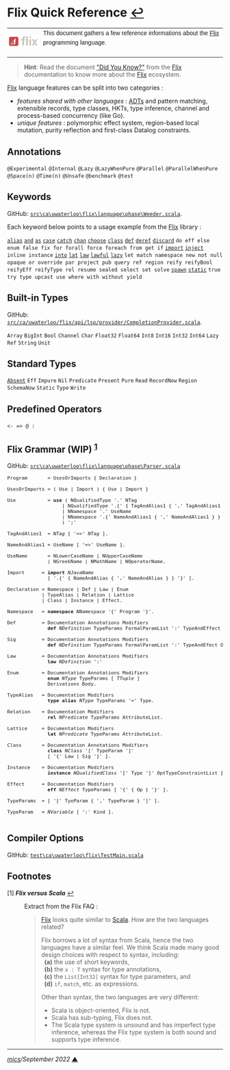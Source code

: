 # <span id="top">Flix Quick Reference</span> <span style="size:25%;"><a href="README.md">↩</a></span>

<table style="font-family:Helvetica,Arial;font-size:14px;line-height:1.6;">
  <tr>
  <td style="border:0;padding:0 10px 0 0;min-width:60px;max-width:100px;">
    <a href="https://flix.dev/" rel="external"><img style="border:0;width:80px;" src="./docs/images/flix-logo.png" alt="Flix project" /></a>
  </td>
  <td style="border:0;padding:0;vertical-align:text-top;">
    This document gathers a few reference informations about the <a href="https://flix.dev/" rel="external">Flix</a> programming language.<br/>&nbsp;
  </td>
  </tr>
</table>

> **Hint**: Read the document <a href="https://github.com/flix/flix/blob/master/docs/DIDYOUKNOW.md">"Did You Know?"</a> from the <a href="https://flix.dev/" rel="external">Flix</a> documentation to know more about the <a href="https://flix.dev/" rel="external">Flix</a> ecosystem.

[Flix] language features can be split into two categories :
- *features shared with other languages* : [ADTs] and pattern matching, extensible records, type classes, HKTs, type inference, channel and process-based concurrency (like Go).
- *unique features* : polymorphic effect system, region-based local mutation, purity reflection and first-class Datalog constraints.

## <span id="annots">Annotations</span>

`@Experimental`
`@Internal`
`@Lazy`
`@LazyWhenPure`
`@Parallel`
`@ParallelWhenPure`
`@Space(n)`
`@Time(n)`
`@Unsafe`
`@benchmark`
`@test`

## <span id="keywords">Keywords</span>

GitHub: [`src\ca\uwaterloo\flix\language\phase\Weeder.scala`](https://github.com/flix/flix/blob/8adacde4dc23ab355850aeeb94f24c17eb30dd0a/main/src/ca/uwaterloo/flix/language/phase/Weeder.scala#L42).

Each keyword below points to a usage example from the [Flix] library :

[`alias`](https://github.com/flix/flix/blob/master/main/src/library/File.flix#L145)
[`and`](https://github.com/flix/flix/blob/master/main/src/library/Array.flix#L81)
[`as`](https://github.com/flix/flix/blob/master/main/src/library/Console.flix#L34)
[`case`](https://)
[`catch`](https://github.com/flix/flix/blob/master/main/src/library/BigInt.flix#L101)
[`chan`](https://github.com/flix/flix/blob/master/main/src/library/Concurrent/Channel/Ticker.flix#L100)
[`choose`](https://github.com/flix/flix/blob/master/main/src/library/Choice.flix#L33)
[`class`](https://github.com/flix/flix/blob/master/main/src/library/Add.flix#L20)
[`def`](https://github.com/flix/flix/blob/master/main/src/library/Add.flix#L24)
[`deref`](https://github.com/flix/flix/blob/master/main/src/library/Array.flix#L59)
[`discard`](https://github.com/flix/flix/blob/master/main/src/library/StringBuilder.flix#L53)
`do
eff
else
enum
false
fix
for
forall
force
foreach
from
get
if`
[`import`](https://github.com/flix/flix/blob/master/main/src/library/Add.flix#L57)
[`inject`](https://github.com/flix/flix/blob/master/main/src/library/Graph.flix#L22)
`inline
instance`
[`into`](https://github.com/flix/flix/blob/master/main/src/library/Graph.flix#L22)
[`lat`]()
[`law`]()
[`lawful`](https://github.com/flix/flix/blob/master/main/src/library/Eq.flix#L22)
[`lazy`](https://github.com/flix/flix/blob/master/main/src/library/DelayList.flix#L430)
`let
match
namespace
new
not
null
opaque
or
override
par
project
pub
query
ref
region
reify
reifyBool
reifyEff
reifyType
rel
resume
sealed
select
set
solve`
[`spawn`](https://github.com/flix/flix/blob/master/main/src/library/DelayMap.flix#L469)
[`static`](https://github.com/flix/flix/blob/master/main/src/library/Char.flix#L41)
`true
try
type
upcast
use
where
with
without
yield`

## <span id="buildin_types">Built-in Types</span>

GitHub: [`src/ca/uwaterloo/flix/api/lsp/provider/CompletionProvider.scala`](https://github.com/flix/flix/blob/master/main/src/ca/uwaterloo/flix/api/lsp/provider/CompletionProvider.scala#L50).

`Array`
`BigInt`
`Bool`
`Channel`
`Char`
`Float32`
`Float64`
`Int8`
`Int16`
`Int32`
`Int64`
`Lazy`
`Ref`
`String`
`Unit`

## <span id="standard_types">Standard Types</span>

[`Absent`](https://github.com/flix/flix/blob/master/main/src/library/Choice.flix#L21)
`Eff`
`Impure`
`Nil`
`Predicate`
`Present`
`Pure`
`Read`
`RecordNow`
`Region`
`SchemaNow`
`Static`
`Type`
`Write`

## <span id="operators">Predefined Operators</span>

`<-
=>
@
:`

## <span id="grammar">Flix Grammar (WIP)</span> <sup id="anchor_01">[1](#footnote_01)</sup>

GitHub: [`src\ca\uwaterloo\flix\language\phase\Parser.scala`](https://github.com/flix/flix/blob/master/main/src/ca/uwaterloo/flix/language/phase/Parser.scala#L128)
<pre style="font-size:80%;">
Program       = UsesOrImports { Declaration }

UsesOrImports = ( Use | Import ) { Use | Import }

Use           = <b>use</b> ( NQualifiedType '.' NTag
                   | NQualifiedType '.{' { TagAndAlias1 { ',' TagAndAlias1 } } '}'
                   | NNamespace '.' UseName
                   | NNamespace '.{' NameAndAlias1 { ',' NameAndAlias1 } } '}'
                   ) ';'

TagAndAlias1  = <i>NTag</i> [ '=>' <i>NTag</i> ].

NameAndAlias1 = UseName [ '=>' UseName ].

UseName       = NLowerCaseName | NUpperCaseName
              | NGreekName | NMathName | NOperatorName. 

Import      = <b>import</b> <i>NJavaName</i>
              [ '.{' { NameAndAlias { ',' NameAndAlias } } '}' ].

Declaration = Namespace | Def | Law | Enum
            | TypeAlias | Relation | Lattice
            | Class | Instance | Effect.

Namespace   = <b>namespace</b> <i>NNamespace</i> '{' Program '}'.

Def         = Documentation Annotations Modifiers
              <b>def</b> <i>NDefinition</i> TypeParams FormalParamList ':' TypeAndEffect OptTypeConstraintList '=' Stmt.

Sig         = Documentation Annotations Modifiers
              <b>def</b> <i>NDefinition</i> TypeParams FormalParamList ':' TypeAndEfect OptTypeConstraintList [ '=' Stmt ].

Law         = Documentation Annotations Modifiers
              <b>law</b> <i>NDefinition</i> ':'

Enum        = Documentation Annotations Modifiers
              <b>enum</b> <i>NType</i> TypeParams [ <i>TTuple</i> ]
              Derivations Body.

TypeAlias   = Documentation Modifiers
              <b>type</b> <b>alias</b> <i>NType</i> TypeParams '=' Type.

Relation    = Documentation Modifiers
              <b>rel</b> <i>NPredicate</i> TypeParams AttributeList.

Lattice     = Documentation Modifiers
              <b>lat</b> <i>NPredicate</i> TypeParams AttributeList.

Class       = Documentation Annotations Modifiers
              <b>class</b> <i>NClass</i> '[' TypeParam ']'
              [ '{' Law | Sig '}' ].

Instance    = Documentation Modifiers
              <b>instance</b> <i>NQualifiedClass</i> '[' Type ']' OptTypeConstraintList [ '{' { Def } '}' ].

Effect      = Documentation Modifiers
              <b>eff</b> <i>NEffect</i> TypeParams [ '{' { Op } '}' ].

TypeParams  = [ '[' TyeParam { ',' TypeParam } ']' ].

TypeParam   = <i>NVariable</i> [ ':' Kind ].

</pre>

<!--============================================================-->

## <span id="options">Compiler Options</span>

GitHub: [`test\ca\uwaterloo\flix\TestMain.scala`](https://github.com/flix/flix/blob/master/main/test/ca/uwaterloo/flix/TestMain.scala)

<!--============================================================-->

## <span id="footnotes">Footnotes</span>

<span id="footnote_01">[1]</span> ***Flix versus Scala*** [↩](#anchor_01)

<dl><dd>
Extract from the Flix FAQ :
<blockquote>
<p>
<a href="https://flix.dev/">Flix</a> looks quite similar to <a href="https://www.scala-lang.org/">Scala</a>. How are the two languages related?</p>
<p>
Flix borrows a lot of syntax from Scala, hence the two languages have a similar feel. We think Scala made many good design choices with respect to syntax, including:<br/>&ensp;<b>(a)</b> the use of short keywords,<br/>&ensp;<b>(b)</b> the <code>x : T</code> syntax for type annotations,<br/>&ensp;<b>(c)</b> the <code>List[Int32]</code> syntax for type parameters, and<br/>&ensp;<b>(d)</b> <code>if</code>, <code>match</code>, etc. as expressions.
</p>
Other than syntax, the two languages are very different:
<ul>
<li>Scala is object-oriented, Flix is not.</li>
<li>Scala has sub-typing, Flix does not.</li>
<li>The Scala type system is unsound and has imperfect type inference, whereas the Flix type system is both sound and supports type inference.</li>
</ul>
</blockquote>
</dd></dl>

***

*[mics](https://lampwww.epfl.ch/~michelou/)/September 2022* [**&#9650;**](#top)
<span id="bottom">&nbsp;</span>

<!-- link refs -->

[adts]: https://wiki.haskell.org/Algebraic_data_type
[flix]: https://flix.dev/

